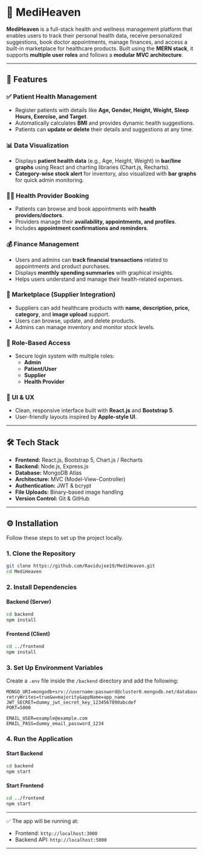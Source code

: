 # 🏥 MediHeaven

**MediHeaven** is a full-stack health and wellness management platform that enables users to track their personal health data, receive personalized suggestions, book doctor appointments, manage finances, and access a built-in marketplace for healthcare products. Built using the **MERN stack**, it supports **multiple user roles** and follows a **modular MVC architecture**.

---

## 🚀 Features

### ✅ Patient Health Management
- Register patients with details like **Age, Gender, Height, Weight, Sleep Hours, Exercise, and Target**.
- Automatically calculates **BMI** and provides dynamic health suggestions.
- Patients can **update or delete** their details and suggestions at any time.

### 📊 Data Visualization
- Displays **patient health data** (e.g., Age, Height, Weight) in **bar/line graphs** using React and charting libraries (Chart.js, Recharts).
- **Category-wise stock alert** for inventory, also visualized with **bar graphs** for quick admin monitoring.

### 👨‍⚕️ Health Provider Booking
- Patients can browse and book appointments with **health providers/doctors**.
- Providers manage their **availability, appointments, and profiles**.
- Includes **appointment confirmations and reminders**.

### 💰 Finance Management
- Users and admins can **track financial transactions** related to appointments and product purchases.
- Displays **monthly spending summaries** with graphical insights.
- Helps users understand and manage their health-related expenses.

### 🛒 Marketplace (Supplier Integration)
- Suppliers can add healthcare products with **name, description, price, category**, and **image upload** support.
- Users can browse, update, and delete products.
- Admins can manage inventory and monitor stock levels.

### 🔐 Role-Based Access
- Secure login system with multiple roles:
  - **Admin**
  - **Patient/User**
  - **Supplier**
  - **Health Provider**

### 🎨 UI & UX
- Clean, responsive interface built with **React.js** and **Bootstrap 5**.
- User-friendly layouts inspired by **Apple-style UI**.

---

## 🛠️ Tech Stack

- **Frontend:** React.js, Bootstrap 5, Chart.js / Recharts  
- **Backend:** Node.js, Express.js  
- **Database:** MongoDB Atlas  
- **Architecture:** MVC (Model-View-Controller)  
- **Authentication:** JWT & bcrypt  
- **File Uploads:** Binary-based image handling  
- **Version Control:** Git & GitHub  

---

## ⚙️ Installation

Follow these steps to set up the project locally.

### 1. Clone the Repository
```bash
git clone https://github.com/Ravidujee19/MediHeaven.git
cd MediHeaven
```

### 2. Install Dependencies

#### Backend (Server)
```bash
cd backend
npm install
```

#### Frontend (Client)
```bash
cd ../frontend
npm install
```

### 3. Set Up Environment Variables

Create a `.env` file inside the `/backend` directory and add the following:

```env
MONGO_URI=mongodb+srv://username:password@cluster0.mongodb.net/database_name?retryWrites=true&w=majority&appName=app_name
JWT_SECRET=dummy_jwt_secret_key_1234567890abcdef
PORT=5000

EMAIL_USER=example@example.com
EMAIL_PASS=dummy_email_password_1234
```

### 4. Run the Application

#### Start Backend
```bash
cd backend
npm start
```

#### Start Frontend
```bash
cd ../frontend
npm start
```

---

✅ The app will be running at:

- Frontend: `http://localhost:3000`
- Backend API: `http://localhost:5000`

---
